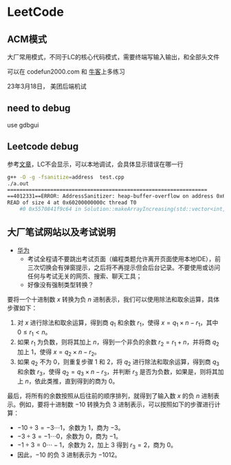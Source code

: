 # LeetCode


## ACM模式

大厂常用模式，不同于LC的核心代码模式，需要终端写输入输出，和全部头文件 

可以在 codefun2000.com 和 [牛客](https://www.nowcoder.com/exam/oj/ta?tpId=37&fromPut=pc_newmedia_zhihu_HJ)上多练习

23年3月18日， 美团后端机试

## need to debug
use gdbgui


## Leetcode debug

参考[文章](https://blog.csdn.net/zhangpeterx/article/details/88775434)，LC不会显示，可以本地调试，会具体显示错误在哪一行
```bash
g++ -O -g -fsanitize=address  test.cpp
./a.out
=================================================================
==4012331==ERROR: AddressSanitizer: heap-buffer-overflow on address 0x60200000000c at pc 0x5570841f9c65 bp 0x7ffe3e15cb80 sp 0x7ffe3e15cb70
READ of size 4 at 0x60200000000c thread T0
    #0 0x5570841f9c64 in Solution::makeArrayIncreasing(std::vector<int, std::allocator<int> >&, std::vector<int, std::allocator<int> >&) /staff/shaojiemike/github/LeetCode/1001-1500/1187/1187.cpp:36
```

## 大厂笔试网站以及考试说明

* [华为](https://shixizhi.huawei.com/iexam/helpCenter.html#/examGuide/index)
  * 考试全程请不要跳出考试页面（编程类题允许离开页面使用本地IDE），前三次切换会有弹窗提示，之后将不再提示但会后台记录。不要使用或访问任何与考试无关的网页、搜索、聊天工具；
  * 好像没有强制类型转换？

要将一个十进制数 $x$ 转换为负 $n$ 进制表示，我们可以使用除法和取余运算，具体步骤如下：

1. 对 $x$ 进行除法和取余运算，得到商 $q_1$ 和余数 $r_1$，使得 $x = q_1 \times n - r_1$，其中 $0 \leq r_1 < n$。
2. 如果 $r_1$ 为负数，则将其加上 $n$，得到一个非负的余数 $r_2 = r_1 + n$，并将商 $q_2$ 加上 1，使得 $x = q_2 \times n - r_2$。
3. 如果 $q_2$ 不为 0，则重复步骤 1 和 2，将 $q_2$ 进行除法和取余运算，得到商 $q_3$ 和余数 $r_3$，使得 $q_2 = q_3 \times n - r_3$，并判断 $r_3$ 是否为负数，如果是，则将其加上 $n$，依此类推，直到得到的商为 0。

最后，将所有的余数按照从后往前的顺序排列，就得到了输入数 $x$ 的负 $n$ 进制表示。例如，要将十进制数 $-10$ 转换为负 $3$ 进制表示，可以按照如下的步骤进行计算：

- $-10 \div 3 = -3 \cdots 1$，余数为 $1$，商为 $-3$。
- $-3 \div 3 = -1 \cdots 0$，余数为 $0$，商为 $-1$。
- $-1 \div 3 = 0 \cdots -1$，余数为 $2$，加上 $3$ 得到 $r_3 = 2$，商为 $0$。
- 因此，$-10$ 的负 $3$ 进制表示为 $-1012$。